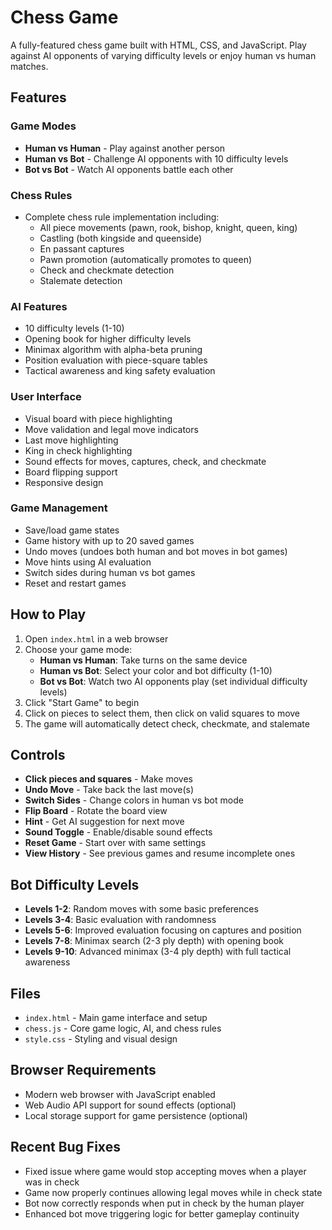# Chess Game

A fully-featured chess game built with HTML, CSS, and JavaScript. Play against AI opponents of varying difficulty levels or enjoy human vs human matches.

## Features

### Game Modes
- **Human vs Human** - Play against another person
- **Human vs Bot** - Challenge AI opponents with 10 difficulty levels
- **Bot vs Bot** - Watch AI opponents battle each other

### Chess Rules
- Complete chess rule implementation including:
  - All piece movements (pawn, rook, bishop, knight, queen, king)
  - Castling (both kingside and queenside)
  - En passant captures
  - Pawn promotion (automatically promotes to queen)
  - Check and checkmate detection
  - Stalemate detection

### AI Features
- 10 difficulty levels (1-10)
- Opening book for higher difficulty levels
- Minimax algorithm with alpha-beta pruning
- Position evaluation with piece-square tables
- Tactical awareness and king safety evaluation

### User Interface
- Visual board with piece highlighting
- Move validation and legal move indicators
- Last move highlighting
- King in check highlighting
- Sound effects for moves, captures, check, and checkmate
- Board flipping support
- Responsive design

### Game Management
- Save/load game states
- Game history with up to 20 saved games
- Undo moves (undoes both human and bot moves in bot games)
- Move hints using AI evaluation
- Switch sides during human vs bot games
- Reset and restart games

## How to Play

1. Open `index.html` in a web browser
2. Choose your game mode:
   - **Human vs Human**: Take turns on the same device
   - **Human vs Bot**: Select your color and bot difficulty (1-10)
   - **Bot vs Bot**: Watch two AI opponents play (set individual difficulty levels)
3. Click "Start Game" to begin
4. Click on pieces to select them, then click on valid squares to move
5. The game will automatically detect check, checkmate, and stalemate

## Controls

- **Click pieces and squares** - Make moves
- **Undo Move** - Take back the last move(s)
- **Switch Sides** - Change colors in human vs bot mode
- **Flip Board** - Rotate the board view
- **Hint** - Get AI suggestion for next move
- **Sound Toggle** - Enable/disable sound effects
- **Reset Game** - Start over with same settings
- **View History** - See previous games and resume incomplete ones

## Bot Difficulty Levels

- **Levels 1-2**: Random moves with some basic preferences
- **Levels 3-4**: Basic evaluation with randomness
- **Levels 5-6**: Improved evaluation focusing on captures and position
- **Levels 7-8**: Minimax search (2-3 ply depth) with opening book
- **Levels 9-10**: Advanced minimax (3-4 ply depth) with full tactical awareness

## Files

- `index.html` - Main game interface and setup
- `chess.js` - Core game logic, AI, and chess rules
- `style.css` - Styling and visual design

## Browser Requirements

- Modern web browser with JavaScript enabled
- Web Audio API support for sound effects (optional)
- Local storage support for game persistence (optional)

## Recent Bug Fixes

- Fixed issue where game would stop accepting moves when a player was in check
- Game now properly continues allowing legal moves while in check state
- Bot now correctly responds when put in check by the human player
- Enhanced bot move triggering logic for better gameplay continuity